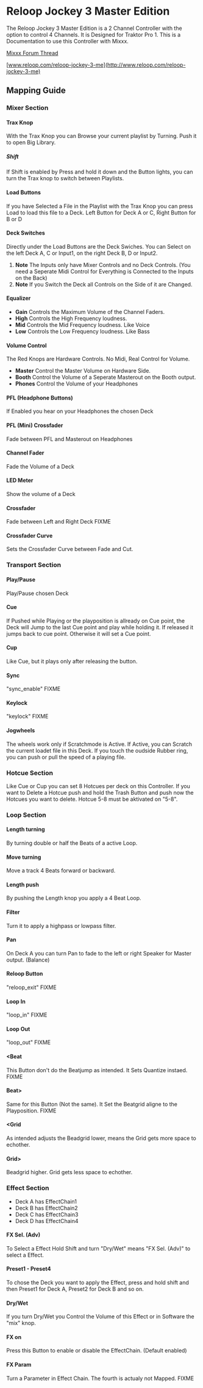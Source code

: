 # Reloop Jockey 3 Master Edition

The Reloop Jockey 3 Master Edition is a 2 Channel Controller with the
option to control 4 Channels. It is Designed for Traktor Pro 1. This is
a Documentation to use this Controller with Mixxx.

[Mixxx Forum Thread](http://mixxx.org/forums/viewtopic.php?f=7&t=5418)

[www.reloop.com/reloop-jockey-3-me](http://www.reloop.com/reloop-jockey-3-me)

## Mapping Guide

### Mixer Section

#### Trax Knop

With the Trax Knop you can Browse your current playlist by Turning. Push
it to open Big Library.

##### Shift

If Shift is enabled by Press and hold it down and the Button lights, you
can turn the Trax knop to switch between Playlists.

#### Load Buttons

If you have Selected a File in the Playlist with the Trax Knop you can
press Load to load this file to a Deck. Left Button for Deck A or C,
Right Button for B or D

#### Deck Switches

Directly under the Load Buttons are the Deck Swiches. You can Select on
the left Deck A, C or Input1, on the right Deck B, D or Input2.

1.  **Note** The Inputs only have Mixer Controls and no Deck Controls.
    (You need a Seperate Midi Control for Everything is Connected to the
    Inputs on the Back)
2.  **Note** If you Switch the Deck all Controls on the Side of it are
    Changed.

#### Equalizer

  - **Gain** Controls the Maximum Volume of the Channel Faders.
  - **High** Controls the High Frequency loudness.
  - **Mid** Controls the Mid Frequency loudness. Like Voice
  - **Low** Controls the Low Frequency loudness. Like Bass

#### Volume Control

The Red Knops are Hardware Controls. No Midi, Real Control for Volume.

  - **Master** Control the Master Volume on Hardware Side.
  - **Booth** Control the Volume of a Seperate Masterout on the Booth
    output.
  - **Phones** Control the Volume of your Headphones

#### PFL (Headphone Buttons)

If Enabled you hear on your Headphones the chosen Deck

#### PFL (Mini) Crossfader

Fade between PFL and Masterout on Headphones

#### Channel Fader

Fade the Volume of a Deck

#### LED Meter

Show the volume of a Deck

#### Crossfader

Fade between Left and Right Deck FIXME

#### Crossfader Curve

Sets the Crossfader Curve between Fade and Cut.

### Transport Section

#### Play/Pause

Play/Pause chosen Deck

#### Cue

If Pushed while Playing or the playposition is allready on Cue point,
the Deck will Jump to the last Cue point and play while holding it. If
released it jumps back to cue point. Otherwise it will set a Cue point.

#### Cup

Like Cue, but it plays only after releasing the button.

#### Sync

"sync\_enable" FIXME

#### Keylock

"keylock" FIXME

#### Jogwheels

The wheels work only if Scratchmode is Active. If Active, you can
Scratch the current loadet file in this Deck. If you touch the oudside
Rubber ring, you can push or pull the speed of a playing file.

### Hotcue Section

Like Cue or Cup you can set 8 Hotcues per deck on this Controller. If
you want to Delete a Hotcue push and hold the Trash Button and push now
the Hotcues you want to delete. Hotcue 5-8 must be aktivated on "5-8".

### Loop Section

#### Length turning

By turning double or half the Beats of a active Loop.

#### Move turning

Move a track 4 Beats forward or backward.

#### Length push

By pushing the Length knop you apply a 4 Beat Loop.

#### Filter

Turn it to apply a highpass or lowpass filter.

#### Pan

On Deck A you can turn Pan to fade to the left or right Speaker for
Master output. (Balance)

#### Reloop Button

"reloop\_exit" FIXME

#### Loop In

"loop\_in" FIXME

#### Loop Out

"loop\_out" FIXME

#### \<Beat

This Button don't do the Beatjump as intended. It Sets Quantize instaed.
FIXME

#### Beat\>

Same for this Button (Not the same). It Set the Beatgrid aligne to the
Playposition. FIXME

#### \<Grid

As intended adjusts the Beadgrid lower, means the Grid gets more space
to echother.

#### Grid\>

Beadgrid higher. Grid gets less space to echother.

### Effect Section

  - Deck A has EffectChain1
  - Deck B has EffectChain2
  - Deck C has EffectChain3
  - Deck D has EffectChain4

#### FX Sel. (Adv)

To Select a Effect Hold Shift and turn "Dry/Wet" means "FX Sel. (Adv)"
to select a Effect.

#### Preset1 - Preset4

To chose the Deck you want to apply the Effect, press and hold shift and
then Preset1 for Deck A, Preset2 for Deck B and so on.

#### Dry/Wet

If you turn Dry/Wet you Control the Volume of this Effect or in Software
the "mix" knop.

#### FX on

Press this Button to enable or disable the EffectChain. (Default
enabled)

#### FX Param

Turn a Parameter in Effect Chain. The fourth is actualy not Mapped.
FIXME

